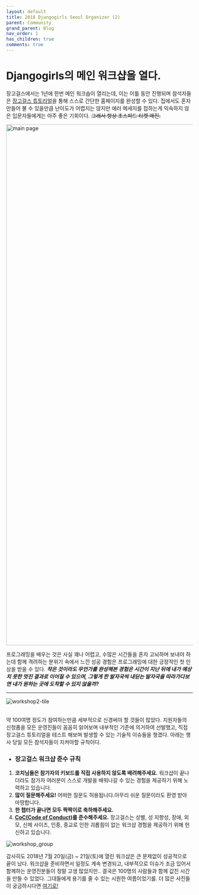 ```yaml
---
layout: default
title: 2018 Djangogirls Seoul Organizor (2)
parent: Community
grand_parent: Blog
nav_order: 1
has_children: true
comments: true
---
```


# Djangogirls의 메인 워크샵을 열다.

장고걸스에서는 1년에 한번 메인 워크숍이 열리는데, 이는 이틀 동안 진행되며 참석자들은 [장고걸스 튜토리얼](https://tutorial.djangogirls.org/ko/)을 통해 스스로 간단한 홈페이지를 완성할 수 있다. 집에서도 혼자 만들어 볼 수 있을만큼 난이도가 어렵지는 않지만 에러 메세지를 접하는게 익숙하지 않은 입문자들에게는 아주 좋은 기회이다. ~~그래서 항상 초스피드 티켓 매진.~~ <br/>

<img width="1406" alt="main page" src="https://user-images.githubusercontent.com/18614517/50038503-f1ccbd80-0063-11e9-9954-fe4739f8f502.png">

프로그래밍을 배우는 것은 사실 꽤나 어렵고, 수많은 시간들을 혼자 고뇌하며 보내야 하는데 함께 격려하는 분위기 속에서 느낀 성공 경험은 프로그래밍에 대한 긍정적인 첫 인상을 받을 수 있다. _**작은 것이라도 무언가를 완성해본 경험은 시간이 지난 뒤에 내가 예상치 못한 멋진 결과로 이어질 수 있으며, 그렇게 한 발자국씩 내딛는 발자국을 따라가다보면 내가 원하는 곳에 도착할 수 있지 않을까?**_ <br/>

---

![workshop2-tile](https://user-images.githubusercontent.com/18614517/50038637-c5b23c00-0065-11e9-804e-832c7229d32a.jpg)

<br/>
약 100여명 정도가 참여하는만큼 세부적으로 신경써야 할 것들이 많았다. 지원자들의 신청폼을 모든 운영진들이 꼼꼼히 읽어보며 내부적인 기준에 의거하여 선발했고, 직접 장고걸스 튜토리얼을 테스트 해보며 발생할 수 있는 기술적 이슈들을 챙겼다. 아래는 행사 당일 모든 참석자들이 지켜야할 규칙이다.

- ### 장고걸스 워크샵 준수 규칙

1. **코치님들은 참가자의 키보드를 직접 사용하지 않도록 배려해주세요.** 워크샵이 끝나더라도 참가자 여러분이 스스로 개발을 배워나갈 수 있는 경험을 제공하기 위해 노력하고 있습니다.
2. **많이 질문해주세요!** 어떠한 질문도 허용됩니다.아무리 쉬운 질문이라도 환영 받아 마땅합니다.
3. **한 챕터가 끝나면 모두 짝짝이로 축하해주세요.**
4. **[CoC(Code of Conduct)](https://djangogirls.org/coc/ko/)를 준수해주세요.** 장고걸스는 성별, 성 지향성, 장애, 외모, 신체 사이즈, 인종, 종교로 인한 괴롭힘이 없는 워크샵 경험을 제공하기 위해 헌신하고 있습니다. <br/>

![workshop_group](https://user-images.githubusercontent.com/18614517/50038736-8edd2580-0067-11e9-8816-3def589a5ac6.jpg)

감사히도 2018년 7월 20일(금) ~ 21일(토)에 열린 워크샵은 큰 문제없이 성공적으로 끝이 났다. 워크샵을 준비하면서 일정도 계속 변경되고, 내부적으로 이슈가 조금 있어서 함께하는 운영진분들이 정말 고생 많았지만.. 결국은 100명의 사람들과 함께 값진 시간을 만들 수 있었다. 그대들에게 용기를 줄 수 있는 시원한 여름이었기를. 더 많은 사진들이 궁금하시다면 [여기로!](https://medium.com/@djangogirlsseoul/2018-djangogirls-seoul-workshop-9bae2f98c41c?fbclid=IwAR2Z2LZznRrPdGXpg_hNZgPnjUrEOfmM6xYLxLBg-1vdjg13Zqnh7J4ONJc)
